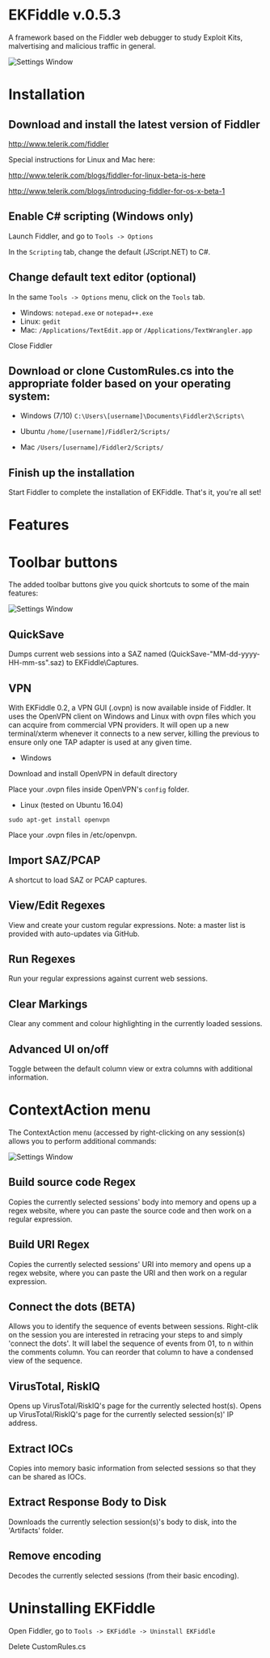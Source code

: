 # EKFiddle v.0.5.3

A framework based on the Fiddler web debugger to study Exploit Kits, malvertising and malicious traffic in general.

![Settings Window](https://github.com/malwareinfosec/EKFiddle/blob/master/Screenshots/Main_view.png)

# Installation

## Download and install the latest version of Fiddler

http://www.telerik.com/fiddler

Special instructions for Linux and Mac here:

http://www.telerik.com/blogs/fiddler-for-linux-beta-is-here

http://www.telerik.com/blogs/introducing-fiddler-for-os-x-beta-1

## Enable C# scripting (Windows only)

Launch Fiddler, and go to `Tools -> Options`

In the `Scripting` tab, change the default (JScript.NET) to C#. 

## Change default text editor (optional)

In the same `Tools -> Options` menu, click on the `Tools` tab.

* Windows: `notepad.exe` or `notepad++.exe`
* Linux: `gedit`
* Mac: `/Applications/TextEdit.app` or `/Applications/TextWrangler.app`

Close Fiddler

## Download or clone CustomRules.cs into the appropriate folder based on your operating system:

* Windows (7/10) `C:\Users\[username]\Documents\Fiddler2\Scripts\`

* Ubuntu `/home/[username]/Fiddler2/Scripts/`

* Mac `/Users/[username]/Fiddler2/Scripts/`

## Finish up the installation

Start Fiddler to complete the installation of EKFiddle. That's it, you're all set!

# Features

# Toolbar buttons

The added toolbar buttons give you quick shortcuts to some of the main features:

![Settings Window](https://github.com/malwareinfosec/EKFiddle/blob/master/Screenshots/toolbar.png)

## QuickSave

Dumps current web sessions into a SAZ named (QuickSave-"MM-dd-yyyy-HH-mm-ss".saz) to EKFiddle\Captures\.

## VPN

With EKFiddle 0.2, a VPN GUI (.ovpn) is now available inside of Fiddler.
It uses the OpenVPN client on Windows and Linux with ovpn files which you can acquire from commercial VPN providers.
It will open up a new terminal/xterm whenever it connects to a new server, killing the previous to ensure only one TAP adapter is used at any given time. 

* Windows

Download and install OpenVPN in default directory

Place your .ovpn files inside OpenVPN's `config` folder.

* Linux (tested on Ubuntu 16.04)

`sudo apt-get install openvpn`

Place your .ovpn files in /etc/openvpn.

## Import SAZ/PCAP

A shortcut to load SAZ or PCAP captures.

## View/Edit Regexes

View and create your custom regular expressions. Note: a master list is provided with auto-updates via GitHub.

## Run Regexes

Run your regular expressions against current web sessions.

## Clear Markings

Clear any comment and colour highlighting in the currently loaded sessions.

## Advanced UI on/off

Toggle between the default column view or extra columns with additional information.

# ContextAction menu

The ContextAction menu (accessed by right-clicking on any session(s) allows you to perform additional commands:

![Settings Window](https://github.com/malwareinfosec/EKFiddle/blob/master/Screenshots/ContextAction.png)

## Build source code Regex

Copies the currently selected sessions' body into memory and opens up a regex website, where you can paste the source code and then work on a regular expression.

## Build URI Regex

Copies the currently selected sessions' URI into memory and opens up a regex website, where you can paste the URI and then work on a regular expression.

## Connect the dots (BETA)

Allows you to identify the sequence of events between sessions. Right-clik on the session you are interested in retracing your steps to and simply 'connect the dots'. It will label the sequence of events from 01, to n within the comments column. You can reorder that column to have a condensed view of the sequence.

## VirusTotal, RiskIQ

Opens up VirusTotal/RiskIQ's page for the currently selected host(s).
Opens up VirusTotal/RiskIQ's page for the currently selected session(s)' IP address.

## Extract IOCs

Copies into memory basic information from selected sessions so that they can be shared as IOCs.

## Extract Response Body to Disk

Downloads the currently selection session(s)'s body to disk, into the 'Artifacts' folder.

## Remove encoding

Decodes the currently selected sessions (from their basic encoding).

# Uninstalling EKFiddle

Open Fiddler, go to `Tools -> EKFiddle -> Uninstall EKFiddle`

Delete CustomRules.cs
